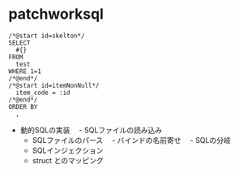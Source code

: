 # patchworksql

```
/*@start id=skelton*/
SELECT
  #{}
FROM
  test
WHERE 1=1
/*@end*/
/*@start id=itemNonNull*/
  item_code = :id
/*@end*/
ORDER BY
  , 
```


- 動的SQLの実装
　- SQLファイルの読み込み
  - SQLファイルのパース
　- バインドの名前寄せ
　- SQLの分岐
  - SQLインジェクション
  - struct とのマッピング
